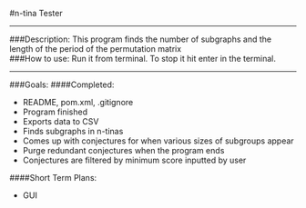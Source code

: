 #n-tina Tester

---
###Description:
This program finds the number of subgraphs and the length of the period
of the permutation matrix  
###How to use:
Run it from terminal. To stop it hit enter in the terminal.

---
###Goals:
####Completed:
* README, pom.xml, .gitignore
* Program finished
* Exports data to CSV
* Finds subgraphs in n-tinas
* Comes up with conjectures for when various sizes of subgroups appear
* Purge redundant conjectures when the program ends
* Conjectures are filtered by minimum score inputted by user

####Short Term Plans:
* GUI
